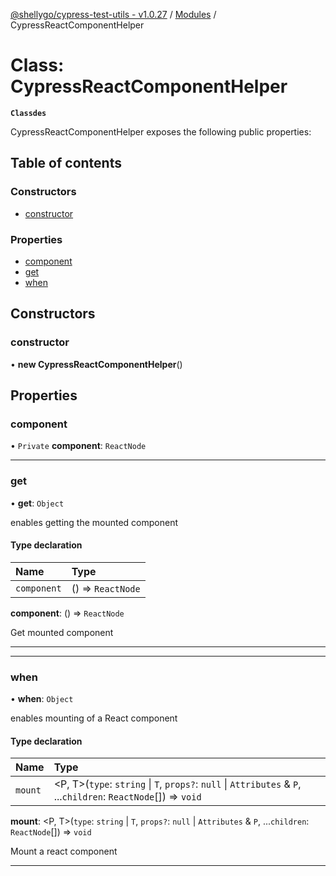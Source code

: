 [@shellygo/cypress-test-utils - v1.0.27](../README.md) / [Modules](../modules.md) / CypressReactComponentHelper

# Class: CypressReactComponentHelper

**`Classdes`**

CypressReactComponentHelper exposes the following public properties:

## Table of contents

### Constructors

- [constructor](CypressReactComponentHelper.md#constructor)

### Properties

- [component](CypressReactComponentHelper.md#component)
- [get](CypressReactComponentHelper.md#get)
- [when](CypressReactComponentHelper.md#when)

## Constructors

### constructor

• **new CypressReactComponentHelper**()

## Properties

### component

• `Private` **component**: `ReactNode`

___

### get

• **get**: `Object`

enables getting the mounted component

#### Type declaration

| Name | Type |
| :------ | :------ |
| `component` | () => `ReactNode` |

**component**: () => `ReactNode`

Get mounted component

-----

___

### when

• **when**: `Object`

enables mounting of a React component

#### Type declaration

| Name | Type |
| :------ | :------ |
| `mount` | <P, T\>(`type`: `string` \| `T`, `props?`: ``null`` \| `Attributes` & `P`, ...`children`: `ReactNode`[]) => `void` |

**mount**: <P, T\>(`type`: `string` \| `T`, `props?`: ``null`` \| `Attributes` & `P`, ...`children`: `ReactNode`[]) => `void`

Mount a react component

-----
